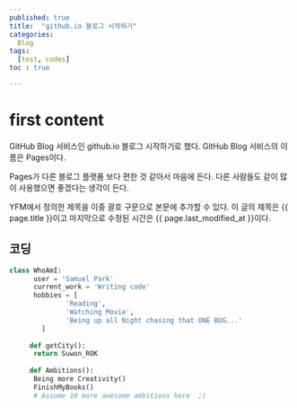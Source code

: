 ```yaml
---
published: true
title:  "github.io 블로그 시작하기"
categories:
  Blog
tags:
  [test, codes]
toc : true

---
```


# first content

GitHub Blog 서비스인 github.io 블로그 시작하기로 했다.
GitHub Blog 서비스의 이름은 Pages이다.

Pages가 다른 블로그 플랫폼 보다 편한 것 같아서 마음에 든다.
다른 사람들도 같이 많이 사용했으면 좋겠다는 생각이 든다.

YFM에서 정의한 제목을 이중 괄호 구문으로 본문에 추가할 수 있다.
이 글의 제목은 {{ page.title }}이고
마지막으로 수정된 시간은 {{ page.last_modified_at }}이다.

## 코딩
```python
class WhoAmI:
	  user = 'Samuel Park'
   	  current_work = 'Writing code'
   	  hobbies = [
   			  'Reading',
   			  'Watching Movie',
   		  	  'Being up all Night chasing that ONE BUG...'
   		]
   
     def getCity():
   	  return Suwon_ROK
   
     def Ambitions():
   	  Being more Creativity()
   	  FinishMyBooks()
   	  # Assume 10 more awesome ambitions here  ;)
   
```
